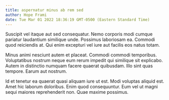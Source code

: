 ```yaml
---
title: aspernatur minus ab rem sed
author: Hope Frami
date: Tue Mar 01 2022 18:36:19 GMT-0500 (Eastern Standard Time)
---
```

Suscipit vel itaque aut sed consequatur. Nemo corporis modi cumque pariatur laudantium similique unde. Possimus laboriosam ea. Commodi quod reiciendis at. Qui enim excepturi vel iure aut facilis eos natus totam.

 Minus animi nesciunt autem et placeat. Commodi commodi temporibus. Voluptatibus nostrum neque eum rerum impedit qui similique sit explicabo. Autem in distinctio numquam facere quaerat quibusdam. Illo sint quas tempore. Earum aut nostrum.

 Id et tenetur ea quaerat quasi aliquam iure ut est. Modi voluptas aliquid est. Amet hic laborum doloribus. Enim quod consequuntur. Eum vel ut magni sequi maiores reprehenderit non. Quae maxime possimus.